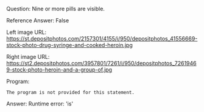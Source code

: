 Question: Nine or more pills are visible.

Reference Answer: False

Left image URL: https://st.depositphotos.com/2157301/4155/i/950/depositphotos_41556669-stock-photo-drug-syringe-and-cooked-heroin.jpg

Right image URL: https://st2.depositphotos.com/3957801/7261/i/950/depositphotos_72619469-stock-photo-heroin-and-a-group-of.jpg

Program:

```
The program is not provided for this statement.
```
Answer: Runtime error: 'is'

